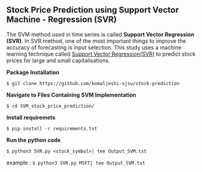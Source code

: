 ## Stock Price Prediction using Support Vector Machine - Regression (SVR)

The SVM method used in time series is called **Support Vector Regression (SVR)**. In SVR method, one of the most important things to improve the accuracy of forecasting is input selection.
This study uses a machine learning technique called [Support Vector Regression(SVR)](https://towardsdatascience.com/walking-through-support-vector-regression-and-lstms-with-stock-price-prediction-45e11b620650) to predict stock prices for large and small capitalisations.

**Package Installation**

`$ git clone https://github.com/komaljoshi-sjsu/stock-prediction`

**Navigate to Files Containing SVM Implementation**

`$ cd SVM_stock_price_prediction/`

**Install requiremets**

`$ pip install -r requirements.txt`

**Run the python code**

`$ python3 SVR.py <stock_symbol>| tee Output_SVM.txt`

example : `$ python3 SVR.py MSFT| tee Output_SVM.txt`
